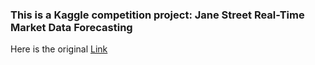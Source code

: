 ### This is a Kaggle competition project: Jane Street Real-Time Market Data Forecasting

Here is the original [Link](https://www.kaggle.com/competitions/jane-street-real-time-market-data-forecasting/overview)
